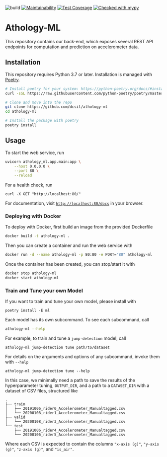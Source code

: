 ![build](https://github.com/dcsil/athology-ml/workflows/build/badge.svg)
[![Maintainability](https://api.codeclimate.com/v1/badges/239f9b50087ac4bd1df9/maintainability)](https://codeclimate.com/repos/6025b89e157a2d0162008939/maintainability)
[![Test Coverage](https://api.codeclimate.com/v1/badges/239f9b50087ac4bd1df9/test_coverage)](https://codeclimate.com/repos/6025b89e157a2d0162008939/test_coverage)
[![Checked with mypy](http://www.mypy-lang.org/static/mypy_badge.svg)](http://mypy-lang.org/)

# Athology-ML

This repository contains our back-end, which exposes several REST API endpoints for computation and prediction on accelerometer data.

## Installation

This repository requires Python 3.7 or later. Installation is managed with [Poetry](https://python-poetry.org/).

```bash
# Install poetry for your system: https://python-poetry.org/docs/#installation
curl -sSL https://raw.githubusercontent.com/python-poetry/poetry/master/get-poetry.py | python

# Clone and move into the repo
git clone https://github.com/dcsil/athology-ml
cd athology-ml

# Install the package with poetry
poetry install
```

## Usage

To start the web service, run

```bash
uvicorn athology_ml.app.main:app \
    --host 0.0.0.0 \
    --port 80 \
    --reload
```

For a health check, run

```
curl -X GET "http://localhost:80/" 
```

For documentation, visit [`http://localhost:80/docs`](http://localhost:80/docs) in your browser.

### Deploying with Docker

To deploy with Docker, first build an image from the provided Dockerfile

```bash
docker build -t athology-ml .  
```

Then you can create a container and run the web service with

```bash
docker run -d --name athology-ml -p 80:80 -e PORT="80" athology-ml
```

Once the container has been created, you can stop/start it with

```bash
docker stop athology-ml
docker start athology-ml
```

### Train and Tune your own Model

If you want to train and tune your own model, please install with

```
poetry install -E ml
```

Each model has its own subcommand. To see each subcommand, call

```bash
athology-ml --help
```

For example, to train and tune a `jump-detection` model, call

```
athology-ml jump-detection tune path/to/dataset
```

For details on the arguments and options of any subcommand, invoke them with `--help`

```
athology-ml jump-detection tune --help
```

In this case, we minimally need a path to save the results of the hyperparameter tuning, `OUTPUT_DIR`, and a path to a `DATASET_DIR` with a dataset of CSV files, structured like

```
.
├── train
│   ├── 20191006_rider0_Accelerometer_Manualtagged.csv
│   └── 20200108_rider1_Accelerometer_Manualtagged.csv
├── valid
│   └── 20200108_rider3_Accelerometer_Manualtagged.csv
└── test
    ├── 20191006_rider4_Accelerometer_Manualtagged.csv
    └── 20200106_rider5_Accelerometer_Manualtagged.csv
```

Where each CSV is expected to contain the columns `"x-axis (g)"`, `"y-axis (g)"`, `"z-axis (g)"`, and `"is_air"`.
